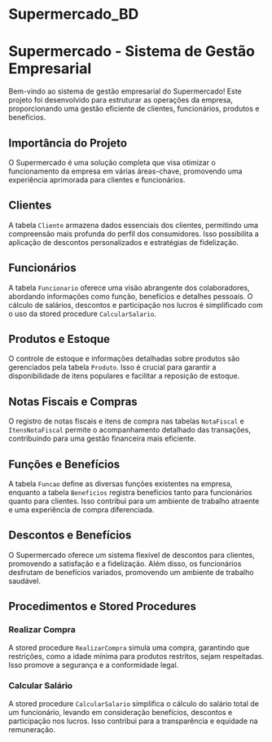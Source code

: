 # Supermercado_BD

# Supermercado - Sistema de Gestão Empresarial

Bem-vindo ao sistema de gestão empresarial do Supermercado! Este projeto foi desenvolvido para estruturar as operações da empresa, proporcionando uma gestão eficiente de clientes, funcionários, produtos e benefícios.

## Importância do Projeto

O Supermercado é uma solução completa que visa otimizar o funcionamento da empresa em várias áreas-chave, promovendo uma experiência aprimorada para clientes e funcionários.

## Clientes

A tabela `Cliente` armazena dados essenciais dos clientes, permitindo uma compreensão mais profunda do perfil dos consumidores. Isso possibilita a aplicação de descontos personalizados e estratégias de fidelização.

## Funcionários

A tabela `Funcionario` oferece uma visão abrangente dos colaboradores, abordando informações como função, benefícios e detalhes pessoais. O cálculo de salários, descontos e participação nos lucros é simplificado com o uso da stored procedure `CalcularSalario`.

## Produtos e Estoque

O controle de estoque e informações detalhadas sobre produtos são gerenciados pela tabela `Produto`. Isso é crucial para garantir a disponibilidade de itens populares e facilitar a reposição de estoque.

## Notas Fiscais e Compras

O registro de notas fiscais e itens de compra nas tabelas `NotaFiscal` e `ItensNotaFiscal` permite o acompanhamento detalhado das transações, contribuindo para uma gestão financeira mais eficiente.

## Funções e Benefícios

A tabela `Funcao` define as diversas funções existentes na empresa, enquanto a tabela `Beneficios` registra benefícios tanto para funcionários quanto para clientes. Isso contribui para um ambiente de trabalho atraente e uma experiência de compra diferenciada.

## Descontos e Benefícios

O Supermercado oferece um sistema flexível de descontos para clientes, promovendo a satisfação e a fidelização. Além disso, os funcionários desfrutam de benefícios variados, promovendo um ambiente de trabalho saudável.

## Procedimentos e Stored Procedures

### Realizar Compra

A stored procedure `RealizarCompra` simula uma compra, garantindo que restrições, como a idade mínima para produtos restritos, sejam respeitadas. Isso promove a segurança e a conformidade legal.

### Calcular Salário

A stored procedure `CalcularSalario` simplifica o cálculo do salário total de um funcionário, levando em consideração benefícios, descontos e participação nos lucros. Isso contribui para a transparência e equidade na remuneração.




